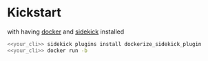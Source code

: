 # Kickstart

with having [docker](https://www.docker.com/) and [sidekick](https://pub.dev/packages/sidekick) installed

```bash
<<your_cli>> sidekick plugins install dockerize_sidekick_plugin
<<your_cli>> docker run -b
```
